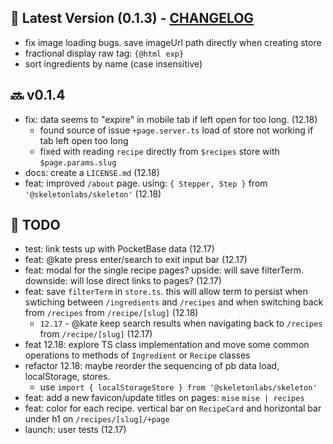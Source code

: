 ## :rocket: Latest Version (0.1.3) - [CHANGELOG](CHANGELOG.md)

- fix image loading bugs. save imageUrl path directly when creating store
- fractional display raw tag: `{@html exp}`
- sort ingredients by name (case insensitive)

## :soon: v0.1.4

- fix: data seems to "expire" in mobile tab if left open for too long. (12.18)
  - found source of issue `+page.server.ts` load of store not working if tab left open too long
  - fixed with reading `recipe` directly from `$recipes` store with `$page.params.slug`
- docs: create a `LICENSE.md` (12.18)
- feat: improved `/about` page. using: `{ Stepper, Step }` from `'@skeletonlabs/skeleton'` (12.18)

## :construction: TODO

- test: link tests up with PocketBase data (12.17)
- feat: @kate press enter/search to exit input bar (12.17)
- feat: modal for the single recipe pages? upside: will save filterTerm. downside: will lose direct links to pages? (12.17)
- feat: save `filterTerm` in `store.ts`. this will allow term to persist when swtiching between `/ingredients` and `/recipes` and when switching back from `/recipes` from `/recipe/[slug]` (12.18)
  -  `12.17` - @kate keep search results when navigating back to `/recipes` from `/recipe/[slug]` (12.17)
- feat 12.18: explore TS class implementation and move some common operations to methods of `Ingredient` or `Recipe` classes
- refactor 12.18: maybe reorder the sequencing of pb data load, localStorage, stores.
  - use `import { localStorageStore } from '@skeletonlabs/skeleton'`
- feat: add a new favicon/update titles on pages: `mise` `mise | recipes`
- feat: color for each recipe. vertical bar on `RecipeCard` and horizontal bar under h1 on `/recipes/[slug]/+page`
- launch: user tests (12.17)
